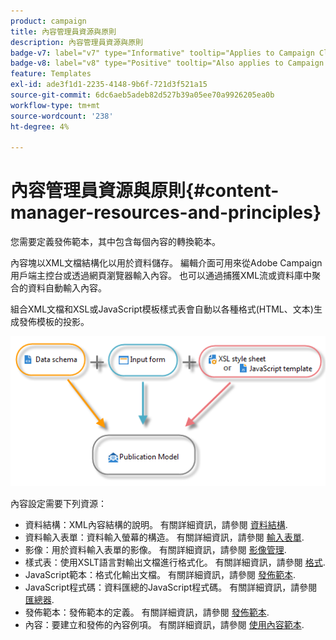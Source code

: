 ```yaml
---
product: campaign
title: 內容管理員資源與原則
description: 內容管理員資源與原則
badge-v7: label="v7" type="Informative" tooltip="Applies to Campaign Classic v7"
badge-v8: label="v8" type="Positive" tooltip="Also applies to Campaign v8"
feature: Templates
exl-id: ade3f1d1-2235-4148-9b6f-721d3f521a15
source-git-commit: 6dc6aeb5adeb82d527b39a05ee70a9926205ea0b
workflow-type: tm+mt
source-wordcount: '238'
ht-degree: 4%

---
```


# 內容管理員資源與原則{#content-manager-resources-and-principles}



您需要定義發佈範本，其中包含每個內容的轉換範本。

內容塊以XML文檔結構化以用於資料儲存。 編輯介面可用來從Adobe Campaign用戶端主控台或透過網頁瀏覽器輸入內容。 也可以通過捕獲XML流或資料庫中聚合的資料自動輸入內容。

組合XML文檔和XSL或JavaScript模板樣式表會自動以各種格式(HTML、文本)生成發佈模板的投影。

![](assets/d_ncs_content_process.png)

內容設定需要下列資源：

* 資料結構：XML內容結構的說明。 有關詳細資訊，請參閱 [資料結構](data-schemas.md).
* 資料輸入表單：資料輸入螢幕的構造。 有關詳細資訊，請參閱 [輸入表單](input-forms.md).
* 影像：用於資料輸入表單的影像。 有關詳細資訊，請參閱 [影像管理](formatting.md#image-management).
* 樣式表：使用XSLT語言對輸出文檔進行格式化。 有關詳細資訊，請參閱 [格式](formatting.md).
* JavaScript範本：格式化輸出文檔。 有關詳細資訊，請參閱 [發佈範本](publication-templates.md).
* JavaScript程式碼：資料匯總的JavaScript程式碼。 有關詳細資訊，請參閱 [匯總器](publication-templates.md#aggregator).
* 發佈範本：發佈範本的定義。 有關詳細資訊，請參閱 [發佈範本](publication-templates.md).
* 內容：要建立和發佈的內容例項。 有關詳細資訊，請參閱 [使用內容範本](using-a-content-template.md).

